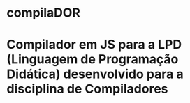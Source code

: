 # compilaDOR

# Compilador em JS para a LPD (Linguagem de Programação Didática) desenvolvido para a disciplina de Compiladores


